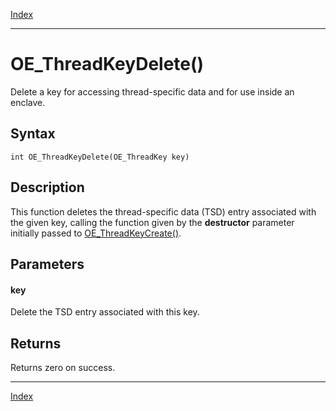 [Index](index.md)

---
# OE_ThreadKeyDelete()

Delete a key for accessing thread-specific data and for use inside an enclave.

## Syntax

    int OE_ThreadKeyDelete(OE_ThreadKey key)
## Description 

This function deletes the thread-specific data (TSD) entry associated with the given key, calling the function given by the **destructor** parameter initially passed to [OE_ThreadKeyCreate()](thread_8h_a37e5d1d2699359f2e5f584a031eb719a_1a37e5d1d2699359f2e5f584a031eb719a.md).



## Parameters

#### key

Delete the TSD entry associated with this key.

## Returns

Returns zero on success.

---
[Index](index.md)

